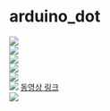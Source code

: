 # arduino_dot
![](https://lh3.googleusercontent.com/3ojzQufA4v4OV8-yFKhEVfmksZDMM_2i7ecxqqHlkiJLChS2gPQLEXB7O0Us11uMrCITfXQQsVZpxmuphRJWSVr2roEvhMloS8nQ3Wtzdy77kpMoyitp=w1175)  
![](https://lh4.googleusercontent.com/q4QYAm-uFvhupzXj44l-_6SIHmexptLDu88yRPgGDhwHhHrk0RHVFk-m9c46KhtuU5bBeyzVlXzjoW2itRYqOpSQaaNNjJH2R-seZz-_07EOgCRI_g=w1175)  
![](https://lh5.googleusercontent.com/ScfDyj5QnbiXZYLfxLpdCWy30O9Uo49lTzaDcSiNifc6wH8nFaje4eN1V2iqI1UEoOOpIHRclBjcIQjdMsO_W0IdXSsbJnhOCIFGGC0Q5ynd9dlKtX4=w1175)  
![](https://lh4.googleusercontent.com/5xCRfzLOQzKupcykALPcfIMVQSFk8N3yUDl1I8I4p09YL7OTLndIA_VnvhOc4u5SVyIqn3ohpchjqwbAorRK5fa9FN-zUFDql05tktKYDn6X0hijkVo=w1175)  
![](https://lh3.googleusercontent.com/uWCf54o-iNmI2wLCwGONh2wxk9R4lzPe6YAg-YE5cLZNPbEDcXRr5PC1Va4aoGtODk1FvLiHJ_4_X9JNdIWLVle2D-zgk-IFEBATKmyZ3VHCD2wVOk4=w1175)  
![](https://lh6.googleusercontent.com/EROkl2D17ikQKlhJazs9J4XqPvPYCLoadBLmHqLzs4EzxjcM7UXvX4Ju6XsT2RFMUcTp78nrNb1kBZiJdSutqKXPnwTmZNKBKpJ1-bVLogp06D_Icg=w773)
[동영상 링크](https://youtu.be/Zj5JS9j965o)  
![](https://upload.wikimedia.org/wikipedia/commons/f/f4/180717_%EC%97%B4%EB%A6%B0%EC%9D%8C%EC%95%85%ED%9A%8C_%ED%8A%B8%EC%99%80%EC%9D%B4%EC%8A%A4_02.jpg)  
